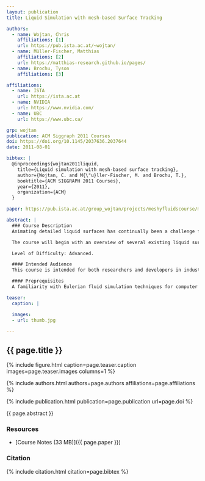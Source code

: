 ```yaml
---
layout: publication
title: Liquid Simulation with mesh-based Surface Tracking

authors:
  - name: Wojtan, Chris
    affiliations: [1]
    url: https://pub.ista.ac.at/~wojtan/
  - name: Müller-Fischer, Matthias
    affiliations: [2]
    url: https://matthias-research.github.io/pages/
  - name: Brochu, Tyson
    affiliations: [3]

affiliations:
  - name: ISTA
    url: https://ista.ac.at
  - name: NVIDIA
    url: https://www.nvidia.com/
  - name: UBC
    url: https://www.ubc.ca/

grp: wojtan
publication: ACM Siggraph 2011 Courses
doi: https://doi.org/10.1145/2037636.2037644
date: 2011-08-01

bibtex: |
  @inproceedings{wojtan2011liquid,
    title={Liquid simulation with mesh-based surface tracking},
    author={Wojtan, C. and M{\"u}ller-Fischer, M. and Brochu, T.},
    booktitle={ACM SIGGRAPH 2011 Courses},
    year={2011},
    organization={ACM}
  }

paper: https://pub.ista.ac.at/group_wojtan/projects/meshyfluidscourse/meshyFluidsCourseSIGGRAPH2011.pdf

abstract: |
  ### Course Description
  Animating detailed liquid surfaces has continually been a challenge for computer graphics researchers and visual effects artists. Over the past few years, a strong trend has emerged among researchers in this field towards mesh-based surface tracking in order to synthesize extremely detailed liquid surfaces as efficiently as possible. This course will provide attendees with a solid understanding of the steps necessary to create a fluid simulator with a meshbased liquid surface.

  The course will begin with an overview of several existing liquid surface tracking techniques, discussing the pros and cons of each method. We will then provide instructions and a simple demonstration on how to embed a triangle mesh into a finite-difference-based fluid simulator. Once this groundwork has been laid, the next section of the course will stress the importance of surface quality and review techniques for maintaining a high quality triangle mesh. Afterward, we will describe several methods for allowing the liquid surface to merge together or break apart. The final section of this course showcase the benefits and further applications of a mesh-based liquid surface, highlighting state-of-the-art methods for tracking colors and textures, maintaining liquid volume, preserving small surface features, and simulating realistic surface tension waves.

  Level of Difficulty: Advanced.

  #### Intended Audience
  This course is intended for both researchers and developers in industry who want to implement and have a solid understanding of the state of the art in fluid simulation for computer animation.

  #### Preprequisites
  A familiarity with Eulerian fluid simulation techniques for computer animation. The necessary background material can be found in the book Fluid Simulation for Computer Graphics by Robert Bridson (available from A K Peters), or the SIGGRAPH 2007 course notes on Fluid Simulation by Robert Bridson and Matthias Müller-Fischer. In addition, a passing knowledge of basic triangle mesh algorithms like subdivision and edge collapses will be useful.

teaser:
  caption: |

  images:
  - url: thumb.jpg

---
```


## {{ page.title }}

{% include figure.html caption=page.teaser.caption images=page.teaser.images columns=1 %}

{% include authors.html authors=page.authors affiliations=page.affiliations %}

{% include publication.html publication=page.publication url=page.doi %}

{{ page.abstract }}

### Resources

* [Course Notes (33 MB)]({{ page.paper }})

### Citation

{% include citation.html citation=page.bibtex %}